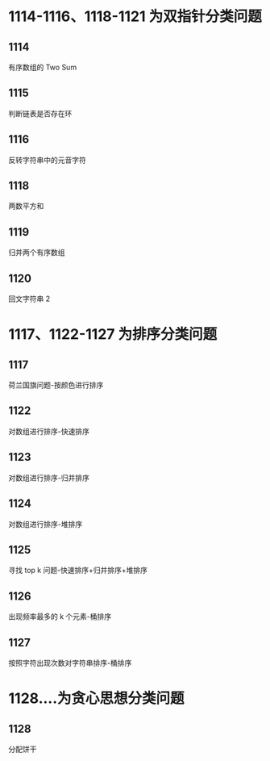 # 1114-1116、1118-1121 为双指针分类问题

## 1114

有序数组的 Two Sum

## 1115

判断链表是否存在环

## 1116

反转字符串中的元音字符

## 1118

两数平方和

## 1119

归并两个有序数组

## 1120

回文字符串 2

# 1117、1122-1127 为排序分类问题

## 1117

荷兰国旗问题-按颜色进行排序

## 1122

对数组进行排序-快速排序

## 1123

对数组进行排序-归并排序

## 1124

对数组进行排序-堆排序

## 1125

寻找 top k 问题-快速排序+归并排序+堆排序

## 1126

出现频率最多的 k 个元素-桶排序

## 1127

按照字符出现次数对字符串排序-桶排序

# 1128....为贪心思想分类问题

## 1128

分配饼干
